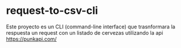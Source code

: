 # request-to-csv-cli

Este proyecto es un CLI (command-line interface) que trasnformara la respuesta un request 
con un listado de cervezas utilizando la api https://punkapi.com/